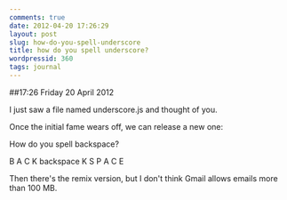 ```yaml
---
comments: true
date: 2012-04-20 17:26:29
layout: post
slug: how-do-you-spell-underscore
title: how do you spell underscore?
wordpressid: 360
tags: journal
---
```


##17:26 Friday 20 April 2012

I just saw a file named underscore.js and thought of you.

Once the initial fame wears off, we can release a new one:

How do you spell backspace?

B A C K backspace K S P A C E

Then there's the remix version, but I don't think Gmail allows emails more than 100 MB.
